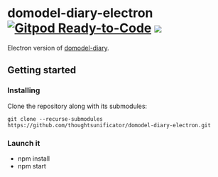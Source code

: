 # domodel-diary-electron [![Gitpod Ready-to-Code](https://img.shields.io/badge/Gitpod-ready--to--code-blue?logo=gitpod)](https://gitpod.io/#https://github.com/thoughtsunificator/domodel-diary-electron) ![](https://img.shields.io/github/release-date/thoughtsunificator/domodel-diary-electron)

Electron version of [domodel-diary](https://github.com/thoughtsunificator/domodel-diary).

## Getting started

### Installing

Clone the repository along with its submodules:

```git clone --recurse-submodules https://github.com/thoughtsunificator/domodel-diary-electron.git```

### Launch it

- npm install
- npm start
